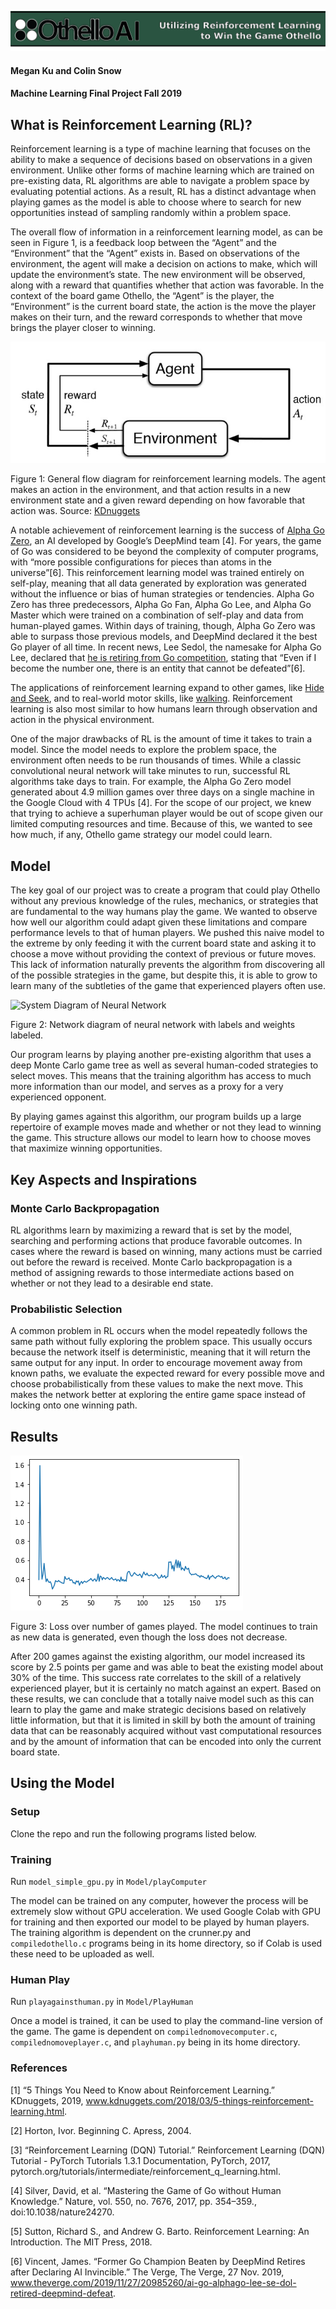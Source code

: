 ![Othello AI Logo](images/banner.png)

#### Megan Ku and Colin Snow

#### Machine Learning Final Project Fall 2019

## What is Reinforcement Learning (RL)?

Reinforcement learning is a type of machine learning that focuses on the ability to make a sequence of decisions based on observations in a given environment. Unlike other forms of machine learning which are trained on pre-existing data, RL algorithms are able to navigate a problem space by evaluating potential actions. As a result, RL has a distinct advantage when playing games as the model is able to choose where to search for new opportunities instead of sampling randomly within a problem space.

The overall flow of information in a reinforcement learning model, as can be seen in Figure 1, is a feedback loop between the “Agent” and the “Environment” that the “Agent” exists in. Based on observations of the environment, the agent will make a decision on actions to make, which will update the environment’s state. The new environment will be observed, along with a reward that quantifies whether that action was favorable.  In the context of the board game Othello, the “Agent” is the player, the “Environment” is the current board state, the action is the move the player makes on their turn, and the reward corresponds to whether that move brings the player closer to winning. 

![Othello AI System Diagram](images/reinforcement-learning-fig1-700.jpg)

Figure 1: General flow diagram for reinforcement learning models. The agent makes an action in the environment, and that action results in a new environment state and a given reward depending on how favorable that action was. Source: [KDnuggets](https://www.kdnuggets.com/2018/03/5-things-reinforcement-learning.html)

A notable achievement of reinforcement learning is the success of [Alpha Go Zero](https://www.nature.com/articles/nature24270), an AI developed by Google’s DeepMind team [4].  For years, the game of Go was considered to be beyond the complexity of computer programs, with “more possible configurations for pieces than atoms in the universe”[6]. This reinforcement learning model was trained entirely on self-play, meaning that all data generated by exploration was generated without the influence or bias of human strategies or tendencies. Alpha Go Zero has three predecessors, Alpha Go Fan,  Alpha Go Lee, and Alpha Go Master which were trained on a combination of self-play and data from human-played games. Within days of training, though, Alpha Go Zero was able to surpass those previous models, and DeepMind declared it the best Go player of all time.  In recent news, Lee Sedol, the namesake for Alpha Go Lee, declared that [he is retiring from Go competition](https://www.theverge.com/2019/11/27/20985260/ai-go-alphago-lee-se-dol-retired-deepmind-defeat), stating that “Even if I become the number one, there is an entity that cannot be defeated”[6]. 

The applications of reinforcement learning expand to other games, like [Hide and Seek](https://www.youtube.com/watch?v=kopoLzvh5jY), and to real-world motor skills, like [walking](https://www.youtube.com/watch?v=gn4nRCC9TwQ). Reinforcement learning is also most similar to how humans learn through observation and action in the physical environment.

One of the major drawbacks of RL is the amount of time it takes to train a model. Since the model needs to explore the problem space, the environment often needs to be run thousands of times. While a classic convolutional neural network will take minutes to run, successful RL algorithms take days to train. For example, the Alpha Go Zero model generated about 4.9 million games over three days on a single machine in the Google Cloud with 4 TPUs [4]. For the scope of our project, we knew that trying to achieve a superhuman player would be out of scope given our limited computing resources and time. Because of this, we wanted to see how much, if any, Othello game strategy our model could learn.

## Model

The key goal of our project was to create a program that could play Othello without any previous knowledge of the rules, mechanics, or strategies that are fundamental to the way humans play the game. We wanted to observe how well our algorithm could adapt given these limitations and compare performance levels to that of human players. We pushed this naive model to the extreme by only feeding it with the current board state and asking it to choose a move without providing the context of previous or future moves. This lack of information naturally prevents the algorithm from discovering all of the possible strategies in the game, but despite this, it is able to grow to learn many of the subtleties of the game that experienced players often use.

![System Diagram of Neural Network](images/system.jpg)

Figure 2: Network diagram of neural network with labels and weights labeled.

Our program learns by playing another pre-existing algorithm that uses a deep Monte Carlo game tree as well as several human-coded strategies to select moves. This means that the training algorithm has access to much more information than our model, and serves as a proxy for a very experienced opponent.

By playing games against this algorithm, our program builds up a large repertoire of example moves made and whether or not they lead to winning the game. This structure allows our model to learn how to choose moves that maximize winning opportunities.

## Key Aspects and Inspirations

### Monte Carlo Backpropagation

RL algorithms learn by maximizing a reward that is set by the model, searching and performing actions that produce favorable outcomes. In cases where the reward is based on winning, many actions must be carried out before the reward is received. Monte Carlo backpropagation is a method of assigning rewards to those intermediate actions based on whether or not they lead to a desirable end state.

### Probabilistic Selection

A common problem in RL occurs when the model repeatedly follows the same path without fully exploring the problem space. This usually occurs because the network itself is deterministic, meaning that it will return the same output for any input. In order to encourage movement away from known paths, we evaluate the expected reward for every possible move and choose probabilistically from these values to make the next move. This makes the network better at exploring the entire game space instead of locking onto one winning path.

## Results

![Loss Graph](images/results.png)

Figure 3: Loss over number of games played. The model continues to train as new data is generated, even though the loss does not
decrease.

After 200 games against the existing algorithm, our model increased its score by 2.5 points per game and was able to beat the existing model about 30% of the time. This success rate correlates to the skill of a relatively experienced player, but it is certainly no match against an expert. Based on these results, we can conclude that a totally naive model such as this can learn to play the game and make strategic decisions based on relatively little information, but that it is limited in skill by both the amount of training data that can be reasonably acquired without vast computational resources and by the amount of information that can be encoded into only the current board state.


## Using the Model

### Setup

Clone the repo and run the following programs listed below.

### Training

Run ``model_simple_gpu.py`` in ``Model/playComputer``

The model can be trained on any computer, however the process will be extremely slow without GPU acceleration. We used Google Colab with GPU for training and then exported our model to be played by human players. The training algorithm is dependent on the crunner.py and ``compiledothello.c`` programs being in its home directory, so if Colab is used these need to be uploaded as well.

### Human Play

Run ``playagainsthuman.py`` in ``Model/PlayHuman``

Once a model is trained, it can be used to play the command-line version of the game. The game is dependent on ``compilednomovecomputer.c``, ``compilednomoveplayer.c``, and ``playhuman.py`` being in its home directory.

### References

[1] “5 Things You Need to Know about Reinforcement Learning.” KDnuggets, 2019, www.kdnuggets.com/2018/03/5-things-reinforcement-learning.html.

[2] Horton, Ivor. Beginning C. Apress, 2004.

[3] “Reinforcement Learning (DQN) Tutorial.” Reinforcement Learning (DQN) Tutorial - PyTorch Tutorials 1.3.1 Documentation, PyTorch, 2017, pytorch.org/tutorials/intermediate/reinforcement_q_learning.html.

[4] Silver, David, et al. “Mastering the Game of Go without Human Knowledge.” Nature, vol. 550, no. 7676, 2017, pp. 354–359., doi:10.1038/nature24270.

[5] Sutton, Richard S., and Andrew G. Barto. Reinforcement Learning: An Introduction. The MIT Press, 2018.

[6] Vincent, James. “Former Go Champion Beaten by DeepMind Retires after Declaring AI Invincible.” The Verge, The Verge, 27 Nov. 2019, www.theverge.com/2019/11/27/20985260/ai-go-alphago-lee-se-dol-retired-deepmind-defeat.
